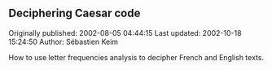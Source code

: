 ## Deciphering Caesar code 
Originally published: 2002-08-05 04:44:15 
Last updated: 2002-10-18 15:24:50 
Author: Sébastien Keim 
 
How to use letter frequencies analysis to decipher French and English texts.